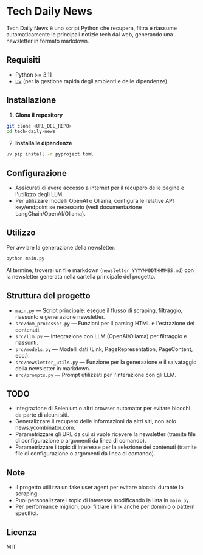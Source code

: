# Tech Daily News

Tech Daily News è uno script Python che recupera, filtra e riassume automaticamente le principali notizie tech dal web, generando una newsletter in formato markdown.

## Requisiti
- Python >= 3.11
- [uv](https://github.com/astral-sh/uv) (per la gestione rapida degli ambienti e delle dipendenze)

## Installazione

1. **Clona il repository**

```sh
git clone <URL_DEL_REPO>
cd tech-daily-news
```

2. **Installa le dipendenze**

```sh
uv pip install -r pyproject.toml
```

## Configurazione

- Assicurati di avere accesso a internet per il recupero delle pagine e l'utilizzo degli LLM.
- Per utilizzare modelli OpenAI o Ollama, configura le relative API key/endpoint se necessario (vedi documentazione LangChain/OpenAI/Ollama).

## Utilizzo

Per avviare la generazione della newsletter:

```sh
python main.py
```

Al termine, troverai un file markdown (`newsletter_YYYYMMDDTHHMMSS.md`) con la newsletter generata nella cartella principale del progetto.

## Struttura del progetto

- `main.py` — Script principale: esegue il flusso di scraping, filtraggio, riassunto e generazione newsletter.
- `src/dom_processor.py` — Funzioni per il parsing HTML e l'estrazione dei contenuti.
- `src/llm.py` — Integrazione con LLM (OpenAI/Ollama) per filtraggio e riassunti.
- `src/models.py` — Modelli dati (Link, PageRepresentation, PageContent, ecc.).
- `src/newsletter_utils.py` — Funzione per la generazione e il salvataggio della newsletter in markdown.
- `src/prompts.py` — Prompt utilizzati per l'interazione con gli LLM.

## TODO

- Integrazione di Selenium o altri browser automator per evitare blocchi da parte di alcuni siti.
- Generalizzare il recupero delle informazioni da altri siti, non solo news.ycombinator.com.
- Parametrizzare gli URL da cui si vuole ricevere la newsletter (tramite file di configurazione o argomenti da linea di comando).
- Parametrizzare i topic di interesse per la selezione dei contenuti (tramite file di configurazione o argomenti da linea di comando).

## Note
- Il progetto utilizza un fake user agent per evitare blocchi durante lo scraping.
- Puoi personalizzare i topic di interesse modificando la lista in `main.py`.
- Per performance migliori, puoi filtrare i link anche per dominio o pattern specifici.

## Licenza
MIT
